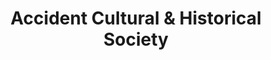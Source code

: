 ---
layout: repo
title: "Accident Cultural & Historical Society"
id: 1750
permalink: repos/1750/
---